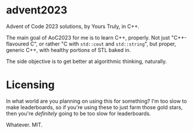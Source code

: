 # advent2023
Advent of Code 2023 solutions, by Yours Truly, in C++.

The main goal of AoC2023 for me is to learn C++, properly. Not just "C++-flavoured C", or rather "C with `std::cout` and `std::string`", but proper, generic C++, with healthy portions of STL baked in.

The side objective is to get better at algorithmic thinking, naturally. 

# Licensing
 In what world are you planning on using this for something? I'm too slow to make leaderboards, so if you're using these to just farm those gold stars, then you're *definitely* going to be too slow for leaderboards.

 Whatever. MIT.
